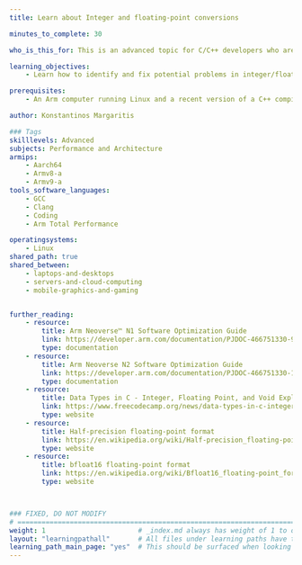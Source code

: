 ```yaml
---
title: Learn about Integer and floating-point conversions

minutes_to_complete: 30

who_is_this_for: This is an advanced topic for C/C++ developers who are interested in learning about the intricacies of conversions between floating-point numbers and integers.

learning_objectives: 
    - Learn how to identify and fix potential problems in integer/float conversions in C/C++ on Arm

prerequisites:
    - An Arm computer running Linux and a recent version of a C++ compiler (Clang or GCC) installed

author: Konstantinos Margaritis

### Tags
skilllevels: Advanced
subjects: Performance and Architecture
armips:
    - Aarch64
    - Armv8-a
    - Armv9-a
tools_software_languages:
    - GCC
    - Clang
    - Coding
    - Arm Total Performance

operatingsystems:
    - Linux
shared_path: true
shared_between:
    - laptops-and-desktops
    - servers-and-cloud-computing
    - mobile-graphics-and-gaming


further_reading:
    - resource:
        title: Arm Neoverse™ N1 Software Optimization Guide
        link: https://developer.arm.com/documentation/PJDOC-466751330-9707/r4p1/?lang=en
        type: documentation
    - resource:
        title: Arm Neoverse N2 Software Optimization Guide
        link: https://developer.arm.com/documentation/PJDOC-466751330-18256/0003/?lang=en
        type: documentation
    - resource:
        title: Data Types in C - Integer, Floating Point, and Void Explained
        link: https://www.freecodecamp.org/news/data-types-in-c-integer-floating-point-and-void-explained/
        type: website
    - resource:
        title: Half-precision floating-point format
        link: https://en.wikipedia.org/wiki/Half-precision_floating-point_format
        type: website
    - resource:
        title: bfloat16 floating-point format
        link: https://en.wikipedia.org/wiki/Bfloat16_floating-point_format
        type: website



### FIXED, DO NOT MODIFY
# ================================================================================
weight: 1                       # _index.md always has weight of 1 to order correctly
layout: "learningpathall"       # All files under learning paths have this same wrapper
learning_path_main_page: "yes"  # This should be surfaced when looking for related content. Only set for _index.md of learning path content.
---
```

